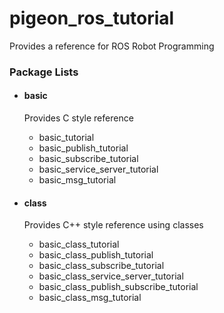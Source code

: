 # pigeon_ros_tutorial

Provides a reference for ROS Robot Programming

### Package Lists

- #### basic
  
  Provides C style reference
  - basic_tutorial
  - basic_publish_tutorial
  - basic_subscribe_tutorial
  - basic_service_server_tutorial
  - basic_msg_tutorial

- #### class

  Provides C++ style reference using classes
  - basic_class_tutorial
  - basic_class_publish_tutorial
  - basic_class_subscribe_tutorial
  - basic_class_service_server_tutorial
  - basic_class_publish_subscribe_tutorial
  - basic_class_msg_tutorial

  
